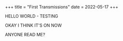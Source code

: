 +++
title = "First Transmissions"
date = 2022-05-17
+++

HELLO WORLD<!-- more --> - TESTING

OKAY I THINK IT'S ON NOW

ANYONE READ ME?